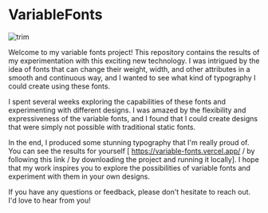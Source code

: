 # VariableFonts

![trim](https://user-images.githubusercontent.com/103281846/223533877-272150e2-351f-4799-9a2b-665bde9be7f8.gif)


Welcome to my variable fonts project! This repository contains the results of my experimentation with this exciting new technology. I was intrigued by the idea of fonts that can change their weight, width, and other attributes in a smooth and continuous way, and I wanted to see what kind of typography I could create using these fonts.

I spent several weeks exploring the capabilities of these fonts and experimenting with different designs. I was amazed by the flexibility and expressiveness of the variable fonts, and I found that I could create designs that were simply not possible with traditional static fonts.

In the end, I produced some stunning typography that I'm really proud of. You can see the results for yourself [ https://variable-fonts.vercel.app/ / by following this link / by downloading the project and running it locally]. I hope that my work inspires you to explore the possibilities of variable fonts and experiment with them in your own designs.

If you have any questions or feedback, please don't hesitate to reach out. I'd love to hear from you!
